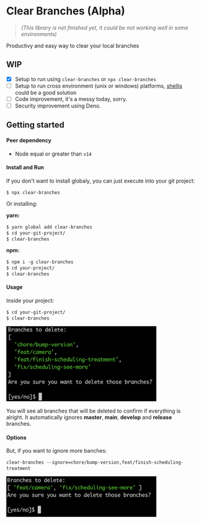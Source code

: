 # Clear Branches (Alpha)
> *(This library is not finished yet, it could be not working well in some environments)*

Productivy and easy way to clear your local branches 



## WIP
- [x] Setup to run using `clear-branches` or `npx clear-branches`
- [ ] Setup to run cross environment (unix or windows) platforms, [shelljs](https://github.com/shelljs/shelljs) could be a good solution
- [ ] Code improvement, it's a messy today, sorry.
- [ ] Security improvement using Deno.

## Getting started


#### Peer dependency
- Node equal or greater than `v14`

#### Install and Run
If you don't want to install globaly, you can just execute into your git project:

```shell
$ npx clear-branches
```

Or installing: 

**yarn:** 
```shell 
$ yarn global add clear-branches
$ cd your-git-project/
$ clear-branches
```

**npm:**
```shell 
$ npm i -g clear-branches
$ cd your-project/
$ clear-branches
```

#### Usage

Inside your project:

```shell
$ cd your-git-project/
$ clear-branches
```

![all-branches](./docs/assets/all-branches.png)

You will see all branches that will be deleted to confirm if everything is alright.
It automatically ignores **master**, **main**, **develop** and **release** branches.

#### Options

But, if you want to ignore more banches: 

```shell
clear-branches --ignore=chore/bump-version,feat/finish-scheduling-treatment
```

![all-branches](./docs/assets/ignore-branches.png)

